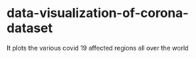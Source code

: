 # data-visualization-of-corona-dataset
It plots the various covid 19 affected regions all over the world 
